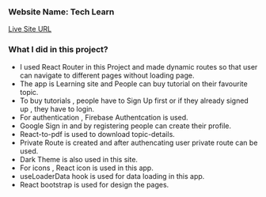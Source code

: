 ### Website Name: Tech Learn

[Live Site URL](https://tech-learn-ceb3d.web.app/)

### What I did in this project?

- I used React Router in this Project and made dynamic routes so that user can navigate to different pages without loading page.
- The app is Learning site and People can buy tutorial on their favourite topic.
- To buy tutorials , people have to Sign Up first or if they already signed up , they have to login.
- For authentication , Firebase Authentcation is used.
- Google Sign in and by registering people can create their profile.
- React-to-pdf is used to download topic-details.
- Private Route is created and after authencating user private route can be used.
- Dark Theme is also used in this site.
- For icons , React icon is used in this app.
- useLoaderData hook is used for data loading in this app.
- React bootstrap is used for design the pages.

